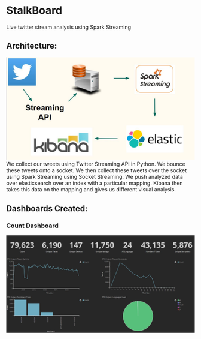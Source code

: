 # StalkBoard
Live twitter stream analysis using Spark Streaming

## Architecture:
![Architecture](https://github.com/sagarnanduunc/StalkBoard/blob/master/Architecture.JPG)
We collect our tweets using Twitter Streaming API in Python. We bounce these tweets onto a socket. We then collect these tweets over the socket using Spark Streaming using Socket Streaming. We push analyzed data over elasticsearch over an index with a particular mapping. Kibana then takes this data on the mapping and gives us different visual analysis. 

## Dashboards Created:
### Count Dashboard
![Count](https://github.com/sagarnanduunc/StalkBoard/blob/master/Images/Generic%20Dashboard.JPG)